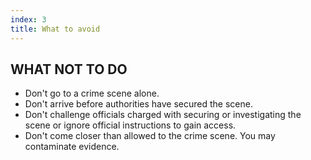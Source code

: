 ```yaml
---
index: 3
title: What to avoid
---
```

## WHAT NOT TO DO

* Don't go to a crime scene alone.
* Don't arrive before authorities have secured the scene.
* Don't challenge officials charged with securing or investigating the scene or ignore official instructions to gain access.
* Don't come closer than allowed to the crime scene. You may contaminate evidence.